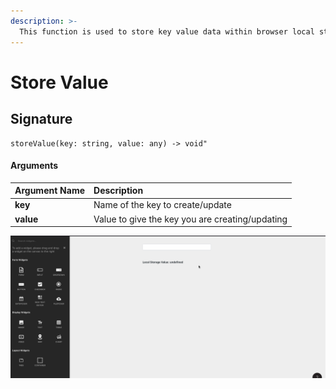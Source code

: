 ```yaml
---
description: >-
  This function is used to store key value data within browser local storage. `appsmith.store.key` can be used to fetch the stored data.
---
```


# Store Value 

## Signature

```text
storeValue(key: string, value: any) -> void"
```

#### Arguments

| Argument Name | Description |
| :--- | :--- |
| **key** |  Name of the key to create/update |
| **value** | Value to give the key you are creating/updating  |

![Click to expand](../.gitbook/assets/storeValue.gif)

